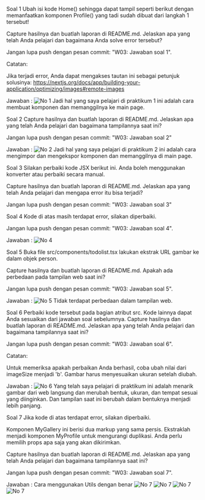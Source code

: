 Soal 1
Ubah isi kode Home() sehingga dapat tampil seperti berikut dengan memanfaatkan komponen Profile() yang tadi sudah dibuat dari langkah 1 tersebut!



Capture hasilnya dan buatlah laporan di README.md. Jelaskan apa yang telah Anda pelajari dan bagaimana Anda solve error tersebut?

Jangan lupa push dengan pesan commit: "W03: Jawaban soal 1".

Catatan:

Jika terjadi error, Anda dapat mengakses tautan ini sebagai petunjuk solusinya: https://nextjs.org/docs/app/building-your-application/optimizing/images#remote-images

Jawaban : 
![No 1](src/assets/Praktikum_1.png)
Jadi hal yang saya pelajari di praktikum 1 ini adalah cara membuat komponen dan memanggilnya ke main page.


Soal 2
Capture hasilnya dan buatlah laporan di README.md. Jelaskan apa yang telah Anda pelajari dan bagaimana tampilannya saat ini?

Jangan lupa push dengan pesan commit: "W03: Jawaban soal 2"

Jawaban :
![No 2](src/assets/Prakticum_2.png)
Jadi hal yang saya pelajari di praktikum 2 ini adalah cara mengimpor dan mengekspor komponen dan memanggilnya di main page.


Soal 3
Silakan perbaiki kode JSX berikut ini. Anda boleh menggunakan konverter atau perbaiki secara manual.



Capture hasilnya dan buatlah laporan di README.md. Jelaskan apa yang telah Anda pelajari dan mengapa error itu bisa terjadi?

Jangan lupa push dengan pesan commit: "W03: Jawaban soal 3"


Soal 4
Kode di atas masih terdapat error, silakan diperbaiki.

Jangan lupa push dengan pesan commit: "W03: Jawaban soal 4".

Jawaban :
![No 4](src/assets/Praktikum_4.png)


Soal 5
Buka file src/components/todolist.tsx lakukan ekstrak URL gambar ke dalam objek person.

Capture hasilnya dan buatlah laporan di README.md. Apakah ada perbedaan pada tampilan web saat ini?

Jangan lupa push dengan pesan commit: "W03: Jawaban soal 5".

Jawaban :
![No 5](src/assets/Praktikum_5.png)
Tidak terdapat perbedaan dalam tampilan web.


Soal 6
Perbaiki kode tersebut pada bagian atribut src. Kode lainnya dapat Anda sesuaikan dari jawaban soal sebelumnya. Capture hasilnya dan buatlah laporan di README.md. Jelaskan apa yang telah Anda pelajari dan bagaimana tampilannya saat ini?

Jangan lupa push dengan pesan commit: "W03: Jawaban soal 6".

Catatan:

Untuk memeriksa apakah perbaikan Anda berhasil, coba ubah nilai dari imageSize menjadi 'b'. Gambar harus menyesuaikan ukuran setelah diubah.

Jawaban :
![No 6](src/assets/Praktikum_6.png)
Yang telah saya pelajari di praktikum ini adalah menarik gambar dari web langsung dan merubah bentuk, ukuran, dan tempat sesuai yang diinginkan. Dan tampilan saat ini berubah dalam bentuknya menjadi lebih panjang.


Soal 7
Jika kode di atas terdapat error, silakan diperbaiki.

Komponen MyGallery ini berisi dua markup yang sama persis. Ekstraklah menjadi komponen MyProfile untuk mengurangi duplikasi. Anda perlu memilih props apa saja yang akan dikirimkan.

Capture hasilnya dan buatlah laporan di README.md. Jelaskan apa yang telah Anda pelajari dan bagaimana tampilannya saat ini?

Jangan lupa push dengan pesan commit: "W03: Jawaban soal 7".

Jawaban : 
Cara menggunakan Utils dengan benar
![No 7](src/assets/Praktikum_7_Part1.png)
![No 7](src/assets/Praktikum_7_Part2.png)
![No 7](src/assets/Praktikum_7_Part3.png)
![No 7](src/assets/Praktikum_7_Part4.png)

